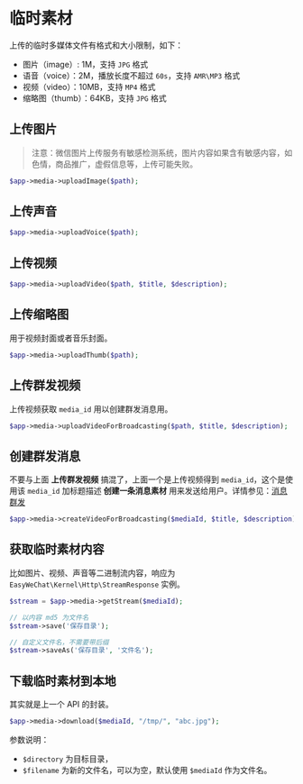 # 临时素材

上传的临时多媒体文件有格式和大小限制，如下：

- 图片（image）: 1M，支持 `JPG` 格式
- 语音（voice）：2M，播放长度不超过 `60s`，支持 `AMR\MP3` 格式
- 视频（video）：10MB，支持 `MP4` 格式
- 缩略图（thumb）：64KB，支持 `JPG` 格式

## 上传图片

> 注意：微信图片上传服务有敏感检测系统，图片内容如果含有敏感内容，如色情，商品推广，虚假信息等，上传可能失败。

```php
$app->media->uploadImage($path);
```

## 上传声音

```php
$app->media->uploadVoice($path);
```

## 上传视频

```php
$app->media->uploadVideo($path, $title, $description);
```

## 上传缩略图

用于视频封面或者音乐封面。

```php
$app->media->uploadThumb($path);
```

## 上传群发视频

上传视频获取 `media_id` 用以创建群发消息用。

```php
$app->media->uploadVideoForBroadcasting($path, $title, $description);
```

## 创建群发消息

不要与上面 **上传群发视频** 搞混了，上面一个是上传视频得到 `media_id`，这个是使用该 `media_id` 加标题描述 **创建一条消息素材** 用来发送给用户。详情参见：[消息群发](broadcasting)

```php
$app->media->createVideoForBroadcasting($mediaId, $title, $description);
```

## 获取临时素材内容

比如图片、视频、声音等二进制流内容，响应为 `EasyWeChat\Kernel\Http\StreamResponse` 实例。

```php
$stream = $app->media->getStream($mediaId);

// 以内容 md5 为文件名
$stream->save('保存目录');

// 自定义文件名，不需要带后缀
$stream->saveAs('保存目录', '文件名');
```

## 下载临时素材到本地

其实就是上一个 API 的封装。

```php
$app->media->download($mediaId, "/tmp/", "abc.jpg");
```

参数说明：

  - `$directory` 为目标目录，
  - `$filename` 为新的文件名，可以为空，默认使用 `$mediaId` 作为文件名。